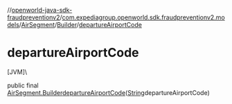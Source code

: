 //[openworld-java-sdk-fraudpreventionv2](../../../../index.md)/[com.expediagroup.openworld.sdk.fraudpreventionv2.models](../../index.md)/[AirSegment](../index.md)/[Builder](index.md)/[departureAirportCode](departure-airport-code.md)

# departureAirportCode

[JVM]\

public final [AirSegment.Builder](index.md)[departureAirportCode](departure-airport-code.md)([String](https://docs.oracle.com/javase/8/docs/api/java/lang/String.html)departureAirportCode)
